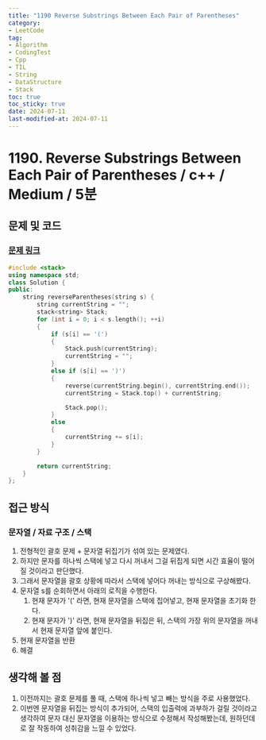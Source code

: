 ```yaml
---
title: "1190 Reverse Substrings Between Each Pair of Parentheses"
category:
- LeetCode
tag:
- Algorithm
- CodingTest
- Cpp
- TIL
- String
- DataStructure
- Stack
toc: true
toc_sticky: true
date: 2024-07-11
last-modified-at: 2024-07-11
---
```

# 1190. Reverse Substrings Between Each Pair of Parentheses / c++ / Medium / 5분

## 문제 및 코드
###  [문제 링크](https://leetcode.com/problems/reverse-substrings-between-each-pair-of-parentheses/description/?envType=daily-question&envId=2024-07-11)
```c++
#include <stack>
using namespace std;
class Solution {
public:
    string reverseParentheses(string s) {
        string currentString = "";
        stack<string> Stack;
        for (int i = 0; i < s.length(); ++i)
        {
            if (s[i] == '(')
            {
                Stack.push(currentString);
                currentString = "";
            }
            else if (s[i] == ')')
            {
                reverse(currentString.begin(), currentString.end());
                currentString = Stack.top() + currentString;

                Stack.pop();
            }
            else
            {
                currentString += s[i];
            }
        }

        return currentString;
    }
};
```

## 접근 방식
### 문자열 / 자료 구조 / 스택
1. 전형적인 괄호 문제 + 문자열 뒤집기가 섞여 있는 문제였다.
2. 하지만 문자를 하나씩 스택에 넣고 다시 꺼내서 그걸 뒤집게 되면 시간 효율이 떨어질 것이라고 판단했다.
3. 그래서 문자열을 괄호 상황에 따라서 스택에 넣어다 꺼내는 방식으로 구상해봤다.
4. 문자열 s를 순회하면서 아래의 로직을 수행한다.
    1. 현재 문자가 '(' 라면, 현재 문자열을 스택에 집어넣고, 현재 문자열을 초기화 한다.
    2. 현재 문자가 ')' 라면, 현재 문자열을 뒤집은 뒤, 스택의 가장 위의 문자열을 꺼내서 현재 문자열 앞에 붙인다.
5. 현재 문자열을 반환
6. 해결

## 생각해 볼 점
1. 이전까지는 괄호 문제를 풀 때, 스택에 하나씩 넣고 빼는 방식을 주로 사용했었다.
2. 이번엔 문자열을 뒤집는 방식이 추가되어, 스택의 입출력에 과부하가 걸릴 것이라고 생각하여 문자 대신 문자열을 이용하는 방식으로 수정해서 작성해봤는데, 원하던데로 잘 작동하여 성취감을 느낄 수 있었다.